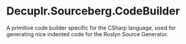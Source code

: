 # Decuplr.Sourceberg.CodeBuilder
A primitive code builder specific for the CSharp language, used for generating nice indented code for the Roslyn Source Generator.
